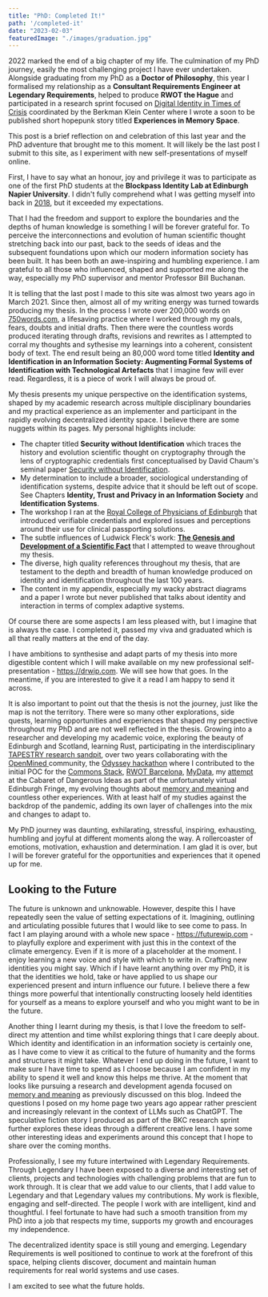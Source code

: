 ```yaml
---
title: "PhD: Completed It!"
path: '/completed-it'
date: "2023-02-03"
featuredImage: "./images/graduation.jpg"  
---
```


2022 marked the end of a big chapter of my life. The culmination of my PhD journey, easily the most challenging project I have ever undertaken. Alongside graduating from my PhD as a **Doctor of Philosophy**, this year I formalised my relationship as a **Consultant Requirements Engineer at Legendary Requirements**, helped to produce **RWOT the Hague** and participated in a research sprint focused on [Digital Identity in Times of Crisis](https://cyber.harvard.edu/projects/digital-identity-times-crisis) coordinated by the Berkman Klein Center where I wrote a soon to be published short hopepunk story titled **Experiences in Memory Space**. 

This post is a brief reflection on and celebration of this last year and the PhD adventure that brought me to this moment. It will likely be the last post I submit to this site, as I experiment with new self-presentations of myself online. 

First, I have to say what an honour, joy and privilege it was to participate as one of the first PhD students at the **Blockpass Identity Lab at Edinburgh Napier University**. I didn't fully comprehend what I was getting myself into back in [2018](https://wip-abramson.dev/bil-launch), but it exceeded my expectations. 

That I had the freedom and support to explore the boundaries and the depths of human knowledge is something I will be forever grateful for. To perceive the interconnections and evolution of human scientific thought stretching back into our past, back to the seeds of ideas and the subsequent foundations upon which our modern information society has been built. It has been both an awe-inspiring and humbling experience. I am grateful to all those who influenced, shaped and supported me along the way, especially my PhD supervisor and mentor Professor Bill Buchanan.

It is telling that the last post I made to this site was almost two years ago in March 2021. Since then, almost all of my writing energy was turned towards producing my thesis. In the process I wrote over 200,000 words on [750words.com](https://new.750words.com/), a lifesaving practice where I worked through my goals, fears, doubts and initial drafts. Then there were the countless words produced iterating through drafts, revisions and rewrites as I attempted to corral my thoughts and sythesise my learnings into a coherent, consistent body of text. The end result being an 80,000 word tome titled **Identity and Identification in an Information Society: Augmenting Formal Systems of Identification with Technological Artefacts** that I imagine few will ever read. Regardless, it is a piece of work I will always be proud of.

My thesis presents my unique perspective on the identification systems, shaped by my academic research across multiple disciplinary boundaries and my practical experience as an implementer and participant in the rapidly evolving decentralized identity space. I believe there are some nuggets within its pages. My personal highlights include:

-  The chapter titled **Security without Identification** which traces the history and evolution scientific thought on cryptography through the lens of cryptographic credentials first conceptualised by David Chaum's seminal paper [Security without Identification](https://www.cs.ru.nl/~jhh/pub/secsem/chaum1985bigbrother.pdf).
-  My determination to include a broader, sociological understanding of identification systems, despite advice that it should be left out of scope. See Chapters **Identity, Trust and Privacy in an Information Society** and **Identification Systems**.
-  The workshop I ran at the [Royal College of Physicians of Edinburgh](https://arxiv.org/pdf/2006.14864.pdf) that introduced verifiable credentials and explored issues and perceptions around their use for clinical passporting solutions.
-  The subtle influences of Ludwick Fleck's work: [**The Genesis and Development of a Scientific Fact**](https://press.uchicago.edu/ucp/books/book/chicago/G/bo25676016.html) that I attempted to weave throughout my thesis.
-  The diverse, high quality references throughout my thesis, that are testament to the depth and breadth of human knowledge produced on identity and identification throughout the last 100 years.
-  The content in my appendix, especially my wacky abstract diagrams and a paper I wrote but never published that talks about identity and interaction in terms of complex adaptive systems.

Of course there are some aspects I am less pleased with, but I imagine that is always the case. I completed it, passed my viva and graduated which is all that really matters at the end of the day.

I have ambitions to synthesise and adapt parts of my thesis into more digestible content which I will make available on my new professional self-presentation - https://drwip.com. We will see how that goes. In the meantime, if you are interested to give it a read I am happy to send it across.

It is also important to point out that the thesis is not the journey, just like the map is not the territory. There were so many other explorations, side quests, learning opportunities and experiences that shaped my perspective throughout my PhD and are not well reflected in the thesis. Growing into a researcher and developing my academic voice, exploring the beauty of Edinburgh and Scotland, learning Rust, participating in the interdisciplinary [TAPESTRY research sandpit](https://francesryanphd.com/2019/12/tapestry-sandpit-register/), over two years collaborating with the [OpenMined ](https://www.openmined.org/)community, the [Odyssey hackathon](https://wip-abramson.dev/mapping-workshop) where I contributed to the initial POC for the [Commons Stack](https://commonsstack.org/), [RWOT Barcelona](https://wip-abramson.dev/rwot8), [MyData](https://wip-abramson.dev/mapping-workshop), my [attempt](https://wip-abramson.dev/codi-virtual) at the Cabaret of Dangerous Ideas as part of the unfortunately virtual Edinburgh Fringe, my evolving thoughts about [memory and meaning](https://wip-abramson.dev/ideas-memory) and countless other experiences. With at least half of my studies against the backdrop of the pandemic, adding its own layer of challenges into the mix and changes to adapt to.

My PhD journey was daunting, exhilarating, stressful, inspiring, exhausting, humbling and joyful at different moments along the way. A rollercoaster of emotions, motivation, exhaustion and determination. I am glad it is over, but I will be forever grateful for the opportunities and experiences that it opened up for me. 

## Looking to the Future

The future is unknown and unknowable. However, despite this I have repeatedly seen the value of setting expectations of it. Imagining, outlining and articulating possible futures that I would like to see come to pass. In fact I am playing around with a whole new space - https://futurewip.com - to playfully explore and experiment with just this in the context of the climate emergency. Even if it is more of a placeholder at the moment. I enjoy learning a new voice and style with which to write in. Crafting new identities you might say. Which if I have learnt anything over my PhD, it is that the identities we hold, take or have applied to us shape our experienced present and inturn influence our future. I believe there a few things more powerful that intentionally constructing loosely held identities for yourself as a means to explore yourself and who you might want to be in the future. 

Another thing I learnt during my thesis, is that I love the freedom to self-direct my attention and time whilst exploring things that I care deeply about. Which identity and identification in an information society is certainly one, as I have come to view it as critical to the future of humanity and the forms and structures it might take. Whatever I end up doing in the future, I want to make sure I have time to spend as I choose because I am confident in my ability to spend it well and know this helps me thrive. At the moment that looks like pursuing a research and development agenda focused on [memory and meaning](https://wip-abramson.dev/ideas-memory) as previously discussed on this blog. Indeed the questions I posed on my home page two years ago appear rather prescient and increasingly relevant in the context of LLMs such as ChatGPT. The speculative fiction story I produced as part of the BKC research sprint further explores these ideas through a different creative lens. I have some other interesting ideas and experiments around this concept that I hope to share over the coming months.

Professionally, I see my future intertwined with Legendary Requirements. Through Legendary I have been exposed to a diverse and interesting set of clients, projects and technologies with challenging problems that are fun to work through. It is clear that we add value to our clients, that I add value to Legendary and that Legendary values my contributions. My work is flexible, engaging and self-directed. The people I work with are intelligent, kind and thoughtful. I feel fortunate to have had such a smooth transition from my PhD into a job that respects my time, supports my growth and encourages my independence.

 The decentralized identity space is still young and emerging. Legendary Requirements is well positioned to continue to work at the forefront of this space, helping clients discover, document and maintain human requirements for real world systems and use cases. 

I am excited to see what the future holds.





